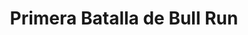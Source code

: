 ﻿---
title: "Primera Batalla de Bull Run"
permalink: periodes_685.html
layout: periode
dataInici: 1861-07-21
sidebar: periodes
pares:
  - 833:
    title: "Campaña de Manassas"
    dataInici: "(1861-06-15)"
    dataFi: "(1861-07-21)"

fills:
jocsPrincipals:
  - title: "Bull Run"
    bggId: 671
    dataInici: 
    dataFi: 

  - title: "Test of Fire: Bull Run 1861"
    bggId: 98762
    dataInici: 
    dataFi: 

jocsEscenaris:
  - title: "Azules y grises"
    bggId: 38547

jocsEpoca:
  - title: "Across 5 Aprils"
    bggId: 4047
    escenari: "Bull Run"
    dataInici: 
    dataFi: 

  - title: "Three Battles of Manassas"
    bggId: 13403
    escenari: "1st Manassas"
    dataInici: 
    dataFi: 

  - title: "Battle Cry"
    bggId: 551
    escenari: "First Bull Run--21st July, 1861"
    dataInici: 
    dataFi: 

jocsEpocaEscenaris:
---
